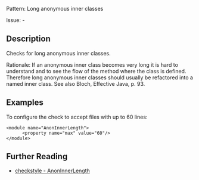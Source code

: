 Pattern: Long anonymous inner classes

Issue: -

## Description

Checks for long anonymous inner classes. 

Rationale: If an anonymous inner class becomes very long it is hard to understand and to see the flow of the method where the class is defined. Therefore long anonymous inner classes should usually be refactored into a named inner class. See also Bloch, Effective Java, p. 93. 

## Examples

To configure the check to accept files with up to 60 lines: 
    
    
    <module name="AnonInnerLength">
          <property name="max" value="60"/>
    </module>

## Further Reading

* [checkstyle - AnonInnerLength](http://checkstyle.sourceforge.net/config_sizes.html#AnonInnerLength)